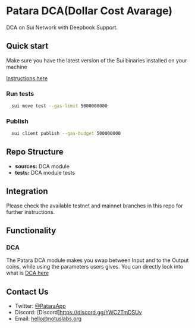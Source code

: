 # Patara DCA(Dollar Cost Avarage)

DCA on Sui Network with Deepbook Support.

## Quick start

Make sure you have the latest version of the Sui binaries installed on your machine

[Instructions here](https://docs.sui.io/devnet/build/install)

### Run tests

```bash
  sui move test --gas-limit 5000000000
```

### Publish

```bash
  sui client publish --gas-budget 500000000
```

## Repo Structure

- **sources:** DCA module
- **tests:** DCA module tests

## Integration

Please check the available testnet and mainnet branches in this repo for further instructions.

## Functionality

### DCA

The Patara DCA module makes you swap between Input and to the Output coins, while using the parameters users gives. You can directly look into what is [DCA here](https://www.investopedia.com/terms/d/dollarcostaveraging.asp)

## Contact Us

- Twitter: [@PataraApp](https://x.com/PataraApp)
- Discord: [Discord]https://discord.gg/hWC2TmDSUv
- Email: [hello@notuslabs.org](mailto:hello@notuslabs.org)
